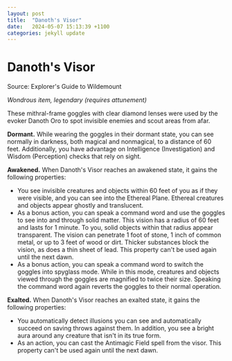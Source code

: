 ```yaml
---
layout: post
title:  "Danoth's Visor"
date:   2024-05-07 15:13:39 +1100
categories: jekyll update
---
```

# Danoth's Visor

Source: Explorer's Guide to Wildemount

*Wondrous item, legendary (requires attunement)*

These mithral-frame goggles with clear diamond lenses were used by the evoker Danoth Oro to spot invisible enemies and scout areas from afar.

**Dormant.** While wearing the goggles in their dormant state, you can see normally in darkness, both magical and nonmagical, to a distance of 60 feet. Additionally, you have advantage on Intelligence (Investigation) and Wisdom (Perception) checks that rely on sight.

**Awakened.** When Danoth's Visor reaches an awakened state, it gains the following properties:

* You see invisible creatures and objects within 60 feet of you as if they were visible, and you can see into the Ethereal Plane. Ethereal creatures and objects appear ghostly and translucent.
* As a bonus action, you can speak a command word and use the goggles to see into and through solid matter. This vision has a radius of 60 feet and lasts for 1 minute. To you, solid objects within that radius appear transparent. The vision can penetrate 1 foot of stone, 1 inch of common metal, or up to 3 feet of wood or dirt. Thicker substances block the vision, as does a thin sheet of lead. This property can't be used again until the next dawn.
* As a bonus action, you can speak a command word to switch the goggles into spyglass mode. While in this mode, creatures and objects viewed through the goggles are magnified to twice their size. Speaking the command word again reverts the goggles to their normal operation.

**Exalted.** When Danoth's Visor reaches an exalted state, it gains the following properties:

* You automatically detect illusions you can see and automatically succeed on saving throws against them. In addition, you see a bright aura around any creature that isn't in its true form.
* As an action, you can cast the Antimagic Field spell from the visor. This property can't be used again until the next dawn.